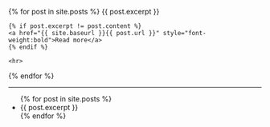 {% for post in site.posts %}
    {{ post.excerpt }}
    
    {% if post.excerpt != post.content %}
    <a href="{{ site.baseurl }}{{ post.url }}" style="font-weight:bold">Read more</a>
    {% endif %}
    
    <hr>
{% endfor %}

<hr>

<ul>
  {% for post in site.posts %}
    <li>
      {{ post.excerpt }}
    </li>
  {% endfor %}
</ul>

